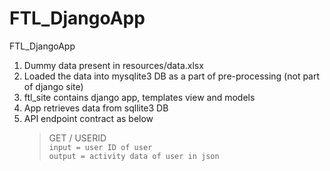 # FTL_DjangoApp
FTL_DjangoApp

1. Dummy data present in resources/data.xlsx
2. Loaded the data into mysqlite3 DB as a part of pre-processing (not part of django site) 
3. ftl_site contains django app, templates view and models
4. App retrieves data from sqllite3 DB
5. API endpoint contract as below
   > GET / USERID \
   >  `input = user ID of user` \
   > `output = activity data of user in json`
